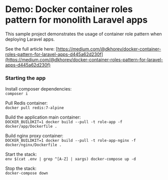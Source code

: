 # Demo: Docker container roles pattern for monolith Laravel apps

This sample project demonstrates the usage of container role pattern when deploying Laravel apps.

See the full article
here: [https://medium.com/@dkhorev/docker-container-roles-pattern-for-laravel-apps-d445a62d230f](https://medium.com/@dkhorev/docker-container-roles-pattern-for-laravel-apps-d445a62d230f)

### Starting the app

Install composer dependencies: \
`composer i`

Pull Redis container: \
`docker pull redis:7-alpine`

Build the application main container: \
`DOCKER_BUILDKIT=1 docker build --pull -t role-app -f docker/app/Dockerfile .`

Build nginx proxy container: \
`DOCKER_BUILDKIT=1 docker build --pull -t role-app-nginx -f docker/nginx/Dockerfile .`

Start the stack: \
`env $(cat .env | grep ^[A-Z] | xargs) docker-compose up -d`

Stop the stack: \
`docker-compose down`